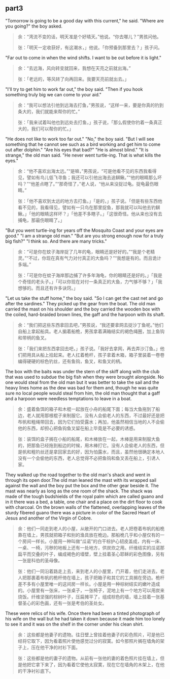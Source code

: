 ## part3

 "Tomorrow is going to be a good day with this current," he said. "Where are you going?" the boy asked.
> 余：“湾流不变的话，明天准是个好晴天。”他说。“你去哪儿？”男孩问他。
>
> 张：「明天一定收获好，有这潮水，」他说。「你预备到那里去？」孩子问。

"Far out to come in when the wind shifts. I want to be out before it is light." 
> 余：“去远海，风向转变就回来，我想在天亮之前就出海。”
> 
> 张：「老远的，等风转了向再回来。我要天亮前就出去。」

"I'll try to get him to work far out," the boy said. "Then if you hook something truly big we can come to your aid." 
> 余：“我可以想法引他到远海去打鱼，”男孩说，“这样一来，要是你真的钓到条大的，我们就能来帮你的忙。”
> 
> 张：「我来试着叫他也到远处去打鱼，」孩子说，「那么假使你钓着一条真正大的，我们可以帮你的忙。」

"He does not like to work too far out." "No," the boy said. "But I will see something that he cannot see such as a bird working and get him to come out after dolphin." "Are his eyes that bad?" "He is almost blind." "It is strange," the old man said. "He never went turtle-ing. That is what kills the eyes."
> 余：“他不喜欢出海太远。”“是嘛，”男孩说，“可是他看不见的东西我看得见，譬如有鸟儿低飞寻鱼；我还可以引他出海去追鲯鳅。”“他的眼睛那么坏吗？”“他差点瞎了。”“那奇怪了，”老人说，“他从来没捉过龟。捉龟最伤眼睛。”
> 
> 张：「他不喜欢到太远的地方去打鱼。」「是的，」孩子说。「但是有些东西他看不见的，我看得见，譬如有一只鸟在那里捉鱼，那我就可以叫他去钓鲯鳅。」「他的眼睛这样坏？」「他差不多瞎子。」「这很奇怪。他从来也没有去捕龟，那最伤眼睛了。」

"But you went turtle-ing for years off the Mosquito Coast and your eyes are good." "I am a strange old man." "But are you strong enough now for a truly big fish?" "I think so. And there are many tricks." 
> 余：“可是你在蚊子海岸捉了几年的龟，眼睛还是好好的。”“我是个老精灵。”“不过，你现在真有气力对付真正的大鱼吗？”“我想是有的。而且诡计多端。”
> 
> 张：「可是你在蚊子海岸那边捕了许多年海龟，你的眼睛还是好的。」「我是个奇怪的老头子。」「可以你现在对付一条真正的大鱼，力气够不够？」「我想够的。而且还有许多诀窍。」

"Let us take the stuff home," the boy said. "So I can get the cast net and go after the sardines." They picked up the gear from the boat. The old man carried the mast on his shoulder and the boy carried the wooden box with the coiled, hard-braided brown lines, the gaff and the harpoon with its shaft.
> 余：“我们把这些东西拿回去吧，”男孩说，“我还要拿网去捉沙丁鱼呢。”他们自船上拿起船具。老人掮着船桅，男孩拿着满箱结实的褐色绳圈，加上鱼钩和带柄的鱼叉。
> 
> 张：「我们来把东西拿回去吧，」孩子说。「我好去拿网，再去弄沙汀鱼。」他们把用具从船上拾起来。老人扛着桅杆，孩子拿着木箱，箱子里装着一卷卷编得硬硬的棕色钓丝，还有鱼钩，鱼叉，和鱼叉的柄。

The box with the baits was under the stern of the skiff along with the club that was used to subdue the big fish when they were brought alongside. No one would steal from the old man but it was better to take the sail and the heavy lines home as the dew was bad for them and, though he was quite sure no local people would steal from him, the old man thought that a gaff and a harpoon were needless temptations to leave in a boat. 
> 余：盛着鱼饵的箱子和木棍一起放在小舟的船尾下面；每当大鱼拖到了船边，老人就用那根棍子来制服它。没有人会偷老人的东西，不过最好还是把布帆和粗绳带回去，因为它们怕受露水；再加，他虽然相信当地的人不会偷他的东西，却担心把鱼钩鱼叉留在船上毕竟是不必要的诱惑。
> 
> 张：装饵的盒子搁在小船的船尾，和木棒放在一起，木棒是用来制服大鱼的，把那鱼已经拖到船边的时候，用木棒打它。没有人会偷老人的东西，但是帆和粗钓丝还是拿回家去的好，因为怕露水，而且，虽然他很确定本地人没有一个会偷他的东西，老人总觉得不必把鱼钩和鱼叉丢在船上，引诱人家。

They walked up the road together to the old man's shack and went in through its open door.The old man leaned the mast with its wrapped sail against the wall and the boy put the box and the other gear beside it. The mast was nearly as long as the one room of the shack. The shack was made of the tough budshields of the royal palm which are called guano and in it there was a bed, a table, one chair and a place on the dirt floor to cook with charcoal. On the brown walls of the flattened, overlapping leaves of the sturdy fibered guano there was a picture in color of the Sacred Heart of Jesus and another of the Virgin of Cobre.
> 余：他们一同走到老人的小屋，从敞开的门口进去。老人把卷着布帆的船桅靠在墙上，男孩就把箱子和别的渔具放在桅边。那船桅几乎和小屋仅有的一个房间一样长。小屋用一种叫做“瓜诺”的白干棕护心韧皮盖成，内有一床、一桌、一椅，污秽的地板上还有一处地方，供炭炊之用。纤维结实的瓜诺那扁平而交叠的叶子，编成褐色的墙壁，壁上挂着圣心耶稣的彩色图像，另有一张是科伯的圣母像。
> 
> 张：他们一同沿着路走上去，来到老人的小屋里，门开着，他们走进去。老人把那裹着布帆的桅杆倚在墙上，孩子把箱子和其它的工具搁在旁边。桅杆差不多有小屋里唯一的这间房一样长。小屋是用一种棕树结实的嫩叶造成的。小屋里有一张床，一张桌子，一张椅子，泥地上有一个地方可以用炭来烧饭。纤维坚强的棕树叶子，压扁摊平了，组成棕色的墙，墙上挂着一张基督圣心的彩色画，还有一张是考伯的圣处女。

These were relics of his wife. Once there had been a tinted photograph of his wife on the wall but he had taken it down because it made him too lonely to see it and it was on the shelf in the corner under his clean shirt. 
> 余：这些都是他妻子的遗物。往日壁上曾挂着他妻子的彩色照片，可是他已经将它取下，因为看着照片使他感觉过分的寂寞。如今那照片搁在墙角的架子上，压在他干净的衬衫下面。
> 
> 张：这些都是他的妻子的遗物。从前有一张他的妻的着色照片挂在墙上，但是他把它拿下来了，因为看着它使他太寂寞，现在它在墙角的木架上，在他的干净衬衫底下。
